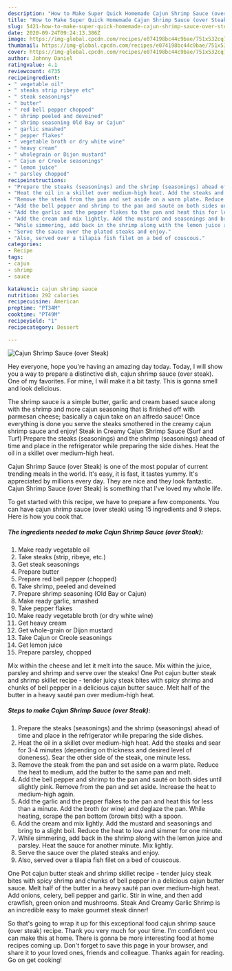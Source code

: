 ```yaml
---
description: "How to Make Super Quick Homemade Cajun Shrimp Sauce (over Steak)"
title: "How to Make Super Quick Homemade Cajun Shrimp Sauce (over Steak)"
slug: 5421-how-to-make-super-quick-homemade-cajun-shrimp-sauce-over-steak
date: 2020-09-24T09:24:13.386Z
image: https://img-global.cpcdn.com/recipes/e074198bc44c9bae/751x532cq70/cajun-shrimp-sauce-over-steak-recipe-main-photo.jpg
thumbnail: https://img-global.cpcdn.com/recipes/e074198bc44c9bae/751x532cq70/cajun-shrimp-sauce-over-steak-recipe-main-photo.jpg
cover: https://img-global.cpcdn.com/recipes/e074198bc44c9bae/751x532cq70/cajun-shrimp-sauce-over-steak-recipe-main-photo.jpg
author: Johnny Daniel
ratingvalue: 4.1
reviewcount: 4735
recipeingredient:
- " vegetable oil"
- " steaks strip ribeye etc"
- " steak seasonings"
- " butter"
- " red bell pepper chopped"
- " shrimp peeled and deveined"
- " shrimp seasoning Old Bay or Cajun"
- " garlic smashed"
- " pepper flakes"
- " vegetable broth or dry white wine"
- " heavy cream"
- " wholegrain or Dijon mustard"
- " Cajun or Creole seasonings"
- " lemon juice"
- " parsley chopped"
recipeinstructions:
- "Prepare the steaks (seasonings) and the shrimp (seasonings) ahead of time and place in the refrigerator while preparing the side dishes."
- "Heat the oil in a skillet over medium-high heat. Add the steaks and sear for 3-4 minutes (depending on thickness and desired level of doneness). Sear the other side of the steak, one minute less."
- "Remove the steak from the pan and set aside on a warm plate. Reduce the heat to medium, add the butter to the same pan and melt."
- "Add the bell pepper and shrimp to the pan and sauté on both sides until slightly pink. Remove from the pan and set aside. Increase the heat to medium-high again."
- "Add the garlic and the pepper flakes to the pan and heat this for less than a minute. Add the broth (or wine) and deglaze the pan. While heating, scrape the pan bottom (brown bits) with a spoon."
- "Add the cream and mix lightly. Add the mustard and seasonings and bring to a slight boil. Reduce the heat to low and simmer for one minute."
- "While simmering, add back in the shrimp along with the lemon juice and parsley. Heat the sauce for another minute. Mix lightly."
- "Serve the sauce over the plated steaks and enjoy."
- "Also, served over a tilapia fish filet on a bed of couscous."
categories:
- Recipe
tags:
- cajun
- shrimp
- sauce

katakunci: cajun shrimp sauce 
nutrition: 292 calories
recipecuisine: American
preptime: "PT34M"
cooktime: "PT49M"
recipeyield: "1"
recipecategory: Dessert

---
```



![Cajun Shrimp Sauce (over Steak)](https://img-global.cpcdn.com/recipes/e074198bc44c9bae/751x532cq70/cajun-shrimp-sauce-over-steak-recipe-main-photo.jpg)

Hey everyone, hope you're having an amazing day today. Today, I will show you a way to prepare a distinctive dish, cajun shrimp sauce (over steak). One of my favorites. For mine, I will make it a bit tasty. This is gonna smell and look delicious.

The shrimp sauce is a simple butter, garlic and cream based sauce along with the shrimp and more cajun seasoning that is finished off with parmesan cheese; basically a cajun take on an alfredo sauce! Once everything is done you serve the steaks smothered in the creamy cajun shrimp sauce and enjoy! Steak in Creamy Cajun Shrimp Sauce (Surf and Turf) Prepare the steaks (seasonings) and the shrimp (seasonings) ahead of time and place in the refrigerator while preparing the side dishes. Heat the oil in a skillet over medium-high heat.

Cajun Shrimp Sauce (over Steak) is one of the most popular of current trending meals in the world. It's easy, it is fast, it tastes yummy. It's appreciated by millions every day. They are nice and they look fantastic. Cajun Shrimp Sauce (over Steak) is something that I've loved my whole life.


To get started with this recipe, we have to prepare a few components. You can have cajun shrimp sauce (over steak) using 15 ingredients and 9 steps. Here is how you cook that.

<!--inarticleads1-->

##### The ingredients needed to make Cajun Shrimp Sauce (over Steak):

1. Make ready  vegetable oil
1. Take  steaks (strip, ribeye, etc.)
1. Get  steak seasonings
1. Prepare  butter
1. Prepare  red bell pepper (chopped)
1. Take  shrimp, peeled and deveined
1. Prepare  shrimp seasoning (Old Bay or Cajun)
1. Make ready  garlic, smashed
1. Take  pepper flakes
1. Make ready  vegetable broth (or dry white wine)
1. Get  heavy cream
1. Get  whole-grain or Dijon mustard
1. Take  Cajun or Creole seasonings
1. Get  lemon juice
1. Prepare  parsley, chopped


Mix within the cheese and let it melt into the sauce. Mix within the juice, parsley and shrimp and serve over the steaks! One Pot cajun butter steak and shrimp skillet recipe - tender juicy steak bites with spicy shrimp and chunks of bell pepper in a delicious cajun butter sauce. Melt half of the butter in a heavy sauté pan over medium-high heat. 

<!--inarticleads2-->

##### Steps to make Cajun Shrimp Sauce (over Steak):

1. Prepare the steaks (seasonings) and the shrimp (seasonings) ahead of time and place in the refrigerator while preparing the side dishes.
1. Heat the oil in a skillet over medium-high heat. Add the steaks and sear for 3-4 minutes (depending on thickness and desired level of doneness). Sear the other side of the steak, one minute less.
1. Remove the steak from the pan and set aside on a warm plate. Reduce the heat to medium, add the butter to the same pan and melt.
1. Add the bell pepper and shrimp to the pan and sauté on both sides until slightly pink. Remove from the pan and set aside. Increase the heat to medium-high again.
1. Add the garlic and the pepper flakes to the pan and heat this for less than a minute. Add the broth (or wine) and deglaze the pan. While heating, scrape the pan bottom (brown bits) with a spoon.
1. Add the cream and mix lightly. Add the mustard and seasonings and bring to a slight boil. Reduce the heat to low and simmer for one minute.
1. While simmering, add back in the shrimp along with the lemon juice and parsley. Heat the sauce for another minute. Mix lightly.
1. Serve the sauce over the plated steaks and enjoy.
1. Also, served over a tilapia fish filet on a bed of couscous.


One Pot cajun butter steak and shrimp skillet recipe - tender juicy steak bites with spicy shrimp and chunks of bell pepper in a delicious cajun butter sauce. Melt half of the butter in a heavy sauté pan over medium-high heat. Add onions, celery, bell pepper and garlic. Stir in wine, and then add crawfish, green onion and mushrooms. Steak And Creamy Garlic Shrimp is an incredible easy to make gourmet steak dinner! 

So that's going to wrap it up for this exceptional food cajun shrimp sauce (over steak) recipe. Thank you very much for your time. I'm confident you can make this at home. There is gonna be more interesting food at home recipes coming up. Don't forget to save this page in your browser, and share it to your loved ones, friends and colleague. Thanks again for reading. Go on get cooking!
